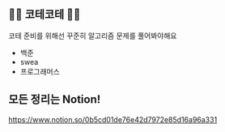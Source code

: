 ## 👩‍💻 코테코테 👨‍💻

코테 준비를 위해선 꾸준히 알고리즘 문제를 풀어봐야해요

- 백준
- swea
- 프로그래머스



## 모든 정리는 Notion!

https://www.notion.so/0b5cd01de76e42d7972e85d16a96a331

